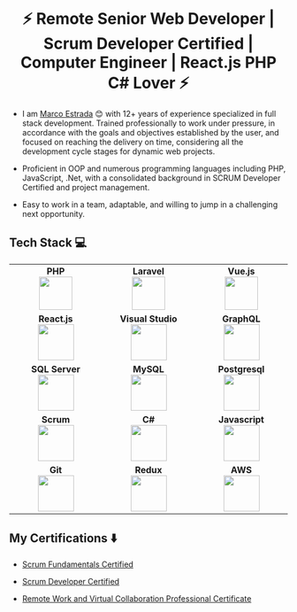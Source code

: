 <h1 align="center"> ⚡ Remote Senior Web Developer | Scrum Developer Certified | Computer Engineer | React.js PHP C# Lover ⚡ </h1>


* I am [Marco Estrada](https://www.linkedin.com/in/marcoestradalopez) :blush: with 12+ years of experience specialized in full stack development. Trained professionally to work under pressure, in accordance with the goals and objectives established by the user, and focused on reaching the delivery on time, considering all the development cycle stages for dynamic web projects.

* Proficient in OOP and numerous programming languages including PHP, JavaScript, .Net, with a consolidated background in SCRUM Developer Certified and project management.

* Easy to work in a team, adaptable, and willing to jump in a challenging next opportunity. 

## Tech Stack :computer:

<table>
<tbody>
 <tr>
<td align="center" width="20%">
<span><b><center>PHP</center></b></span> 
<img height=60px src="https://www.php.net/images/logos/new-php-logo.svg"> 
</td>

<td align="center" width="20%">
<span><b><center>Laravel </center></b></span> 
<img height=60px src="https://laravel.com/img/logomark.min.svg"> 
</td>

<td align="center" width="20%">
<span><b><center>Vue.js</center></b></span> 
<img height=60px src="https://vuejs.org/images/logo.png"> 
</td>
</tr>

<tr>

<td align="center" width="20%">
<span><b><center>React.js</center></b></span> 
<img height=65px src="https://upload.wikimedia.org/wikipedia/commons/thumb/a/a7/React-icon.svg/220px-React-icon.svg.png"> 
</td>

<td align="center" width="20%">
<span><b><center>Visual Studio</center></b></span> 
<img height=65px src="https://visualstudio.microsoft.com/wp-content/uploads/2019/06/BrandVisualStudioWin2019-3.svg"> 
</td>



<td align="center" width="20%">
<span><b><center>GraphQL</center></b></span> 
<img height=65px src="https://graphql.org/img/logo.svg"> 
</td>
</tr>

<tr>
<td align="center" width="20%">
<span><b><center>SQL Server</center></b></span> 
<img height=65px src="https://i0.wp.com/www.complexsql.com/wp-content/uploads/2017/01/sql-logo.jpg?ssl=1"> 
</td>

<td align="center" width="20%">
<span><b><center>MySQL</center></b></span> 
<img height=65px src="https://www.mysql.com/common/logos/logo-mysql-170x115.png"> 
</td>

<td align="center" width="20%">
<span><b><center>Postgresql</center></b></span> 
<img height=65px src="https://www.postgresql.org/media/img/about/press/elephant.png"> 
</td>
</tr>

<tr>
<td align="center" width="20%">
<span><b><center>Scrum</center></b></span> 
<img height=65px src="http://scrumstudy.com/Scrum-Images/logo-64.png"> 
</td>

<td align="center" width="20%">
<span><b><center>C#</center></b></span> 
<img height=65px src="https://upload.wikimedia.org/wikipedia/commons/thumb/0/0d/C_Sharp_wordmark.svg/245px-C_Sharp_wordmark.svg.png"> 
</td>

<td align="center" width="20%">
<span><b><center>Javascript</center></b></span> 
<img height=65px src="https://upload.wikimedia.org/wikipedia/commons/thumb/9/99/Unofficial_JavaScript_logo_2.svg/245px-Unofficial_JavaScript_logo_2.svg.png"> 
</td>
</tr>
<tr>
    <td align="center" width="20%">
        <span><b><center>Git</center></b></span> 
        <img height=65px src="https://git-scm.com/images/logos/downloads/Git-Logo-2Color.png"> 
    </td>
    <td align="center" width="20%">
        <span><b><center>Redux</center></b></span> 
        <img height=65px src="https://react-redux.js.org/img/redux.svg"> 
    </td>
    <td align="center" width="20%">
        <span><b><center>AWS</center></b></span> 
        <img height=65px src="https://a0.awsstatic.com/libra-css/images/logos/aws_smile-header-desktop-en-white_59x35@2x.png"> 
    </td>
</tr>  
</tbody>
</table>


## My Certifications :arrow_down:

- [Scrum Fundamentals Certified](https://c46e136a583f7e334124-ac22991740ab4ff17e21daf2ed577041.ssl.cf1.rackcdn.com/Certificate/ScrumFundamentalsCertified-MarcoEstradaLopez-789011.pdf)

- [Scrum Developer Certified](https://c46e136a583f7e334124-ac22991740ab4ff17e21daf2ed577041.ssl.cf1.rackcdn.com/Certificate/ScrumDeveloperCertified-MarcoEstradaLopez-774321.pdf)
 
 - [Remote Work and Virtual Collaboration  Professional Certificate ](https://certificates.easy-lms.com/exam/session/a5a28ccc-59b2-4e30-afce-218ecf8fffc5)




